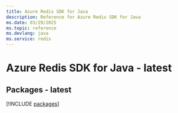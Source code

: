```yaml
---
title: Azure Redis SDK for Java
description: Reference for Azure Redis SDK for Java
ms.date: 03/29/2025
ms.topic: reference
ms.devlang: java
ms.service: redis
---
```

# Azure Redis SDK for Java - latest
## Packages - latest
[!INCLUDE [packages](redis-index.md)]